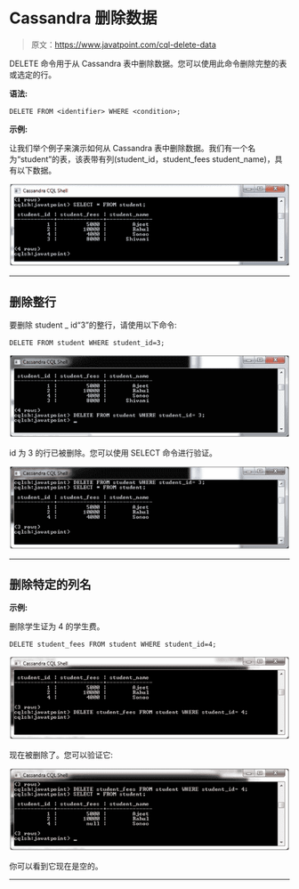 # Cassandra 删除数据

> 原文：<https://www.javatpoint.com/cql-delete-data>

DELETE 命令用于从 Cassandra 表中删除数据。您可以使用此命令删除完整的表或选定的行。

**语法:**

```
DELETE FROM <identifier> WHERE <condition>; 

```

**示例:**

让我们举个例子来演示如何从 Cassandra 表中删除数据。我们有一个名为“student”的表，该表带有列(student_id，student_fees student_name)，具有以下数据。

![Cassandra Delete data 1](img/7363fa2d5cd0641387aed397533f580c.png)

* * *

## 删除整行

要删除 student _ id“3”的整行，请使用以下命令:

```
DELETE FROM student WHERE student_id=3; 

```

![Cassandra Delete data 2](img/b11cd96ec494c309d0cd6b5bd4675ab6.png)

id 为 3 的行已被删除。您可以使用 SELECT 命令进行验证。

![Cassandra Delete data 3](img/77370f777fd6ed04e26222dc803fd4b3.png)

* * *

## 删除特定的列名

**示例:**

删除学生证为 4 的学生费。

```
DELETE student_fees FROM student WHERE student_id=4; 

```

![Cassandra Delete data 4](img/1e4c4edc6ba52c4d540aa8d41e10138a.png)

现在被删除了。您可以验证它:

![Cassandra Delete data 5](img/4b7ef6eb37b176d0fa6ab8ded35c354b.png)

你可以看到它现在是空的。

* * *